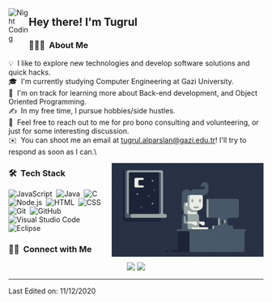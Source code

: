 

<img alt="Night Coding" src="./assets/Hand%20Wave.gif" width='40' align="left"/><h2>Hey there! I'm Tugrul</h2>

<!-- ## 👋 &nbsp;Hey there! I'm Aditya -->

### 👨🏻‍💻 &nbsp;About Me

💡 &nbsp;I like to explore new technologies and develop software solutions and quick hacks.\
🎓 &nbsp;I'm currently studying Computer Engineering at Gazi University.\
🌱 &nbsp;I'm on track for learning more about Back-end development, and Object Oriented Programming.\
✍️ &nbsp;In my free time, I pursue hobbies/side hustles.\
💬 &nbsp;Feel free to reach out to me for pro bono consulting and volunteering, or just for some interesting discussion.\
✉️ &nbsp;You can shoot me an email at tugrul.alparslan@gazi.edu.tr! I'll try to respond as soon as I can.\


<img alt="Night Coding" src="https://raw.githubusercontent.com/AVS1508/AVS1508/master/assets/Night-Coding.gif" align="right"/>

### 🛠 &nbsp;Tech Stack


![JavaScript](https://img.shields.io/badge/-JavaScript-05122A?style=flat&logo=javascript)&nbsp;
![Java](https://img.shields.io/badge/-Java-05122A?style=flat&logo=Java&logoColor=FFA518)&nbsp;
![C](https://img.shields.io/badge/-C-05122A?style=flat&logo=C&logoColor=A8B9CC)&nbsp;
![Node.js](https://img.shields.io/badge/-Node.js-05122A?style=flat&logo=node.js)&nbsp;
![HTML](https://img.shields.io/badge/-HTML-05122A?style=flat&logo=HTML5)&nbsp;
![CSS](https://img.shields.io/badge/-CSS-05122A?style=flat&logo=CSS3&logoColor=1572B6)&nbsp;
![Git](https://img.shields.io/badge/-Git-05122A?style=flat&logo=git)&nbsp;
![GitHub](https://img.shields.io/badge/-GitHub-05122A?style=flat&logo=github)&nbsp;
![Visual Studio Code](https://img.shields.io/badge/-Visual%20Studio%20Code-05122A?style=flat&logo=visual-studio-code&logoColor=007ACC)&nbsp;
![Eclipse](https://img.shields.io/badge/-Eclipse-05122A?style=flat&logo=eclipse-ide&logoColor=2C2255)



### 🤝🏻 &nbsp;Connect with Me

<p align="center">
<a href="https://www.linkedin.com/in/tuğrul-alparslan-7b9249216/"><img src="https://img.shields.io/badge/-Tugrul_Alparslan?style=flat&logo=Linkedin&logoColor=white"/></a>
<a href="https://www.instagram.com/tugrllalp/"><img src="https://img.shields.io/badge/-Tugrul_Alparslan-E4405F?style=flat&logo=Instagram&logoColor=white"/></a>
</p>

-----


Last Edited on: 11/12/2020

